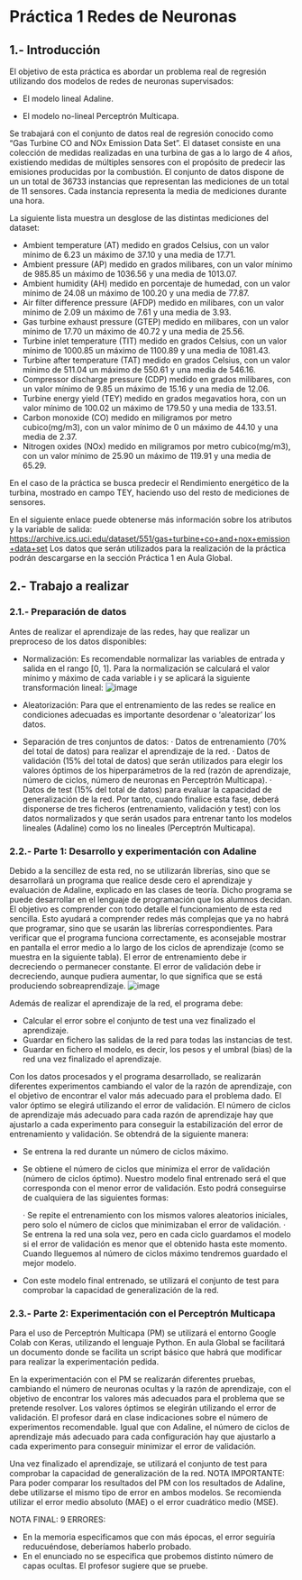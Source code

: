 # Práctica 1 Redes de Neuronas
## 1.- Introducción
El objetivo de esta práctica es abordar un problema real de regresión utilizando dos
modelos de redes de neuronas supervisados:

- El modelo lineal Adaline.

- El modelo no-lineal Perceptrón Multicapa.

Se trabajará con el conjunto de datos real de regresión conocido como “Gas Turbine CO
and NOx Emission Data Set”. El dataset consiste en una colección de medidas realizadas
en una turbina de gas a lo largo de 4 años, existiendo medidas de múltiples sensores con
el propósito de predecir las emisiones producidas por la combustión. El conjunto de datos
dispone de un un total de 36733 instancias que representan las mediciones de un total de
11 sensores. Cada instancia representa la media de mediciones durante una hora.

La siguiente lista muestra un desglose de las distintas mediciones del dataset:

- Ambient temperature (AT) medido en grados Celsius, con un valor mínimo de
6.23 un máximo de 37.10 y una media de 17.71.
- Ambient pressure (AP) medido en grados milibares, con un valor mínimo de
985.85 un máximo de 1036.56 y una media de 1013.07.
- Ambient humidity (AH) medido en porcentaje de humedad, con un valor mínimo
de 24.08 un máximo de 100.20 y una media de 77.87.
- Air filter difference pressure (AFDP) medido en milibares, con un valor mínimo
de 2.09 un máximo de 7.61 y una media de 3.93.
- Gas turbine exhaust pressure (GTEP) medido en milibares, con un valor mínimo
de 17.70 un máximo de 40.72 y una media de 25.56.
- Turbine inlet temperature (TIT) medido en grados Celsius, con un valor mínimo
de 1000.85 un máximo de 1100.89 y una media de 1081.43.
- Turbine after temperature (TAT) medido en grados Celsius, con un valor mínimo
de 511.04 un máximo de 550.61 y una media de 546.16.
- Compressor discharge pressure (CDP) medido en grados milibares, con un valor
mínimo de 9.85 un máximo de 15.16 y una media de 12.06.
- Turbine energy yield (TEY) medido en grados megavatios hora, con un valor
mínimo de 100.02 un máximo de 179.50 y una media de 133.51.
- Carbon monoxide (CO) medido en miligramos por metro cubico(mg/m3), con un
valor mínimo de 0 un máximo de 44.10 y una media de 2.37.
- Nitrogen oxides (NOx) medido en miligramos por metro cubico(mg/m3), con un
valor mínimo de 25.90 un máximo de 119.91 y una media de 65.29.

En el caso de la práctica se busca predecir el Rendimiento energético de la turbina,
mostrado en campo TEY, haciendo uso del resto de mediciones de sensores.

En el siguiente enlace puede obtenerse más información sobre los atributos y la variable
de salida:
https://archive.ics.uci.edu/dataset/551/gas+turbine+co+and+nox+emission+data+set
Los datos que serán utilizados para la realización de la práctica podrán descargarse en la
sección Práctica 1 en Aula Global.

## 2.- Trabajo a realizar
### 2.1.- Preparación de datos
Antes de realizar el aprendizaje de las redes, hay que realizar un preproceso de los datos
disponibles:

- Normalización: Es recomendable normalizar las variables de entrada y salida en
el rango [0, 1]. Para la normalización se calculará el valor mínimo y máximo de
cada variable i y se aplicará la siguiente transformación lineal:
![image](https://github.com/cabamarcos/P1-RRNN/assets/98906745/96b29619-f144-43d8-849f-62bc6c68279d)

- Aleatorización: Para que el entrenamiento de las redes se realice en condiciones
adecuadas es importante desordenar o ‘aleatorizar’ los datos.
- Separación de tres conjuntos de datos:
  · Datos de entrenamiento (70% del total de datos) para realizar el
aprendizaje de la red.
  · Datos de validación (15% del total de datos) que serán utilizados para
elegir los valores óptimos de los hiperparámetros de la red (razón de
aprendizaje, número de ciclos, número de neuronas en Perceptrón
Multicapa).
  · Datos de test (15% del total de datos) para evaluar la capacidad de
generalización de la red. Por tanto, cuando finalice esta fase, deberá
disponerse de tres ficheros (entrenamiento, validación y test) con los datos
normalizados y que serán usados para entrenar tanto los modelos lineales
(Adaline) como los no lineales (Perceptrón Multicapa).

### 2.2.- Parte 1: Desarrollo y experimentación con Adaline
Debido a la sencillez de esta red, no se utilizarán librerías, sino que se desarrollará un
programa que realice desde cero el aprendizaje y evaluación de Adaline, explicado en las
clases de teoría. Dicho programa se puede desarrollar en el lenguaje de programación que
los alumnos decidan. El objetivo es comprender con todo detalle el funcionamiento de
esta red sencilla. Esto ayudará a comprender redes más complejas que ya no habrá que
programar, sino que se usarán las librerías correspondientes.
Para verificar que el programa funciona correctamente, es aconsejable mostrar en pantalla
el error medio a lo largo de los ciclos de aprendizaje (como se muestra en la siguiente
tabla). El error de entrenamiento debe ir decreciendo o permanecer constante. El error de
validación debe ir decreciendo, aunque pudiera aumentar, lo que significa que se está
produciendo sobreaprendizaje.
![image](https://github.com/cabamarcos/P1-RRNN/assets/98906745/35677c4e-859e-4313-b41a-14c83be1acf6)

Además de realizar el aprendizaje de la red, el programa debe:

- Calcular el error sobre el conjunto de test una vez finalizado el aprendizaje.
- Guardar en fichero las salidas de la red para todas las instancias de test.
- Guardar en fichero el modelo, es decir, los pesos y el umbral (bias) de la red una
vez finalizado el aprendizaje.

Con los datos procesados y el programa desarrollado, se realizarán diferentes
experimentos cambiando el valor de la razón de aprendizaje, con el objetivo de encontrar
el valor más adecuado para el problema dado. El valor óptimo se elegirá utilizando el
error de validación. El número de ciclos de aprendizaje más adecuado para cada razón de
aprendizaje hay que ajustarlo a cada experimento para conseguir la estabilización del
error de entrenamiento y validación. Se obtendrá de la siguiente manera:

- Se entrena la red durante un número de ciclos máximo.
- Se obtiene el número de ciclos que minimiza el error de validación (número de
ciclos óptimo). Nuestro modelo final entrenado será el que corresponda con el
menor error de validación. Esto podrá conseguirse de cualquiera de las siguientes
formas:

  · Se repite el entrenamiento con los mismos valores aleatorios iniciales,
pero solo el número de ciclos que minimizaban el error de validación.
  · Se entrena la red una sola vez, pero en cada ciclo guardamos el modelo si
el error de validación es menor que el obtenido hasta este momento.
Cuando lleguemos al número de ciclos máximo tendremos guardado el
mejor modelo.
- Con este modelo final entrenado, se utilizará el conjunto de test para comprobar
la capacidad de generalización de la red.

### 2.3.- Parte 2: Experimentación con el Perceptrón Multicapa
Para el uso de Perceptrón Multicapa (PM) se utilizará el entorno Google Colab con Keras,
utilizando el lenguaje Python. En aula Global se facilitará un documento donde se facilita
un script básico que habrá que modificar para realizar la experimentación pedida.

En la experimentación con el PM se realizarán diferentes pruebas, cambiando el número
de neuronas ocultas y la razón de aprendizaje, con el objetivo de encontrar los valores
más adecuados para el problema que se pretende resolver. Los valores óptimos se elegirán
utilizando el error de validación. El profesor dará en clase indicaciones sobre el número
de experimentos recomendable. Igual que con Adaline, el número de ciclos de aprendizaje
más adecuado para cada configuración hay que ajustarlo a cada experimento para
conseguir minimizar el error de validación.

Una vez finalizado el aprendizaje, se utilizará el conjunto de test para comprobar la
capacidad de generalización de la red.
NOTA IMPORTANTE: Para poder comparar los resultados del PM con los resultados de
Adaline, debe utilizarse el mismo tipo de error en ambos modelos. Se recomienda utilizar
el error medio absoluto (MAE) o el error cuadrático medio (MSE).



NOTA FINAL: 9
ERRORES:
- En la memoria especificamos que con más épocas, el error seguiría reducuéndose, deberíamos haberlo probado.
- En el enunciado no se especifica que probemos distinto número de capas ocultas. El profesor sugiere que se pruebe.
